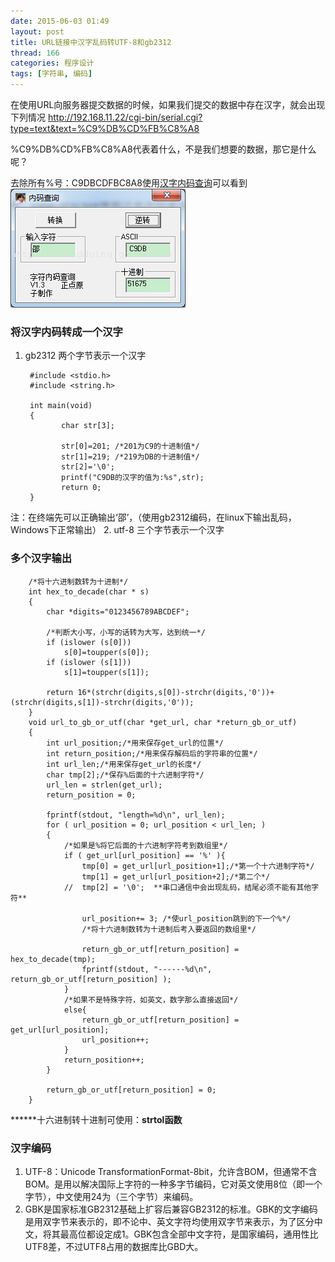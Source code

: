 ```yaml
---
date: 2015-06-03 01:49
layout: post
title: URL链接中汉字乱码转UTF-8和gb2312
thread: 166
categories: 程序设计
tags: [字符串, 编码]
---
```


在使用URL向服务器提交数据的时候，如果我们提交的数据中存在汉字，就会出现下列情况
http://192.168.11.22/cgi-bin/serial.cgi?type=text&text=%C9%DB%CD%FB%C8%A8

%C9%DB%CD%FB%C8%A8代表着什么，不是我们想要的数据，那它是什么呢？

去除所有%号：C9DBCDFBC8A8使用[汉字内码查询](/src/汉字内码查询.exe_modify)可以看到
![hanzi](/images/汉字内码.png)
<!---more--->
### 将汉字内码转成一个汉字
1. gb2312
    两个字节表示一个汉字

        #include <stdio.h>
        #include <string.h>

        int main(void)
        {
               char str[3];

               str[0]=201; /*201为C9的十进制值*/
               str[1]=219; /*219为DB的十进制值*/
               str[2]='\0';
               printf("C9DB的汉字的值为:%s",str);
               return 0;
        }
注：在终端先可以正确输出‘邵’，（使用gb2312编码，在linux下输出乱码，Windows下正常输出）
2. utf-8
    三个字节表示一个汉字
### 多个汉字输出

        /*将十六进制数转为十进制*/
        int hex_to_decade(char * s)
        {
            char *digits="0123456789ABCDEF";

            /*判断大小写，小写的话转为大写，达到统一*/
            if (islower (s[0]))
                s[0]=toupper(s[0]);
            if (islower (s[1]))
                s[1]=toupper(s[1]);

            return 16*(strchr(digits,s[0])-strchr(digits,'0'))+(strchr(digits,s[1])-strchr(digits,'0'));
        }
        void url_to_gb_or_utf(char *get_url, char *return_gb_or_utf)
        {
            int url_position;/*用来保存get_url的位置*/
            int return_position;/*用来保存解码后的字符串的位置*/
            int url_len;/*用来保存get_url的长度*/
            char tmp[2];/*保存%后面的十六进制字符*/
            url_len = strlen(get_url);
            return_position = 0;

            fprintf(stdout, "length=%d\n", url_len);
            for ( url_position = 0; url_position < url_len; )
            {
                /*如果是%将它后面的十六进制字符考到数组里*/
                if ( get_url[url_position] == '%' ){
                    tmp[0] = get_url[url_position+1];/*第一个十六进制字符*/
                    tmp[1] = get_url[url_position+2];/*第二个*/
                //  tmp[2] = '\0';  **串口通信中会出现乱码，结尾必须不能有其他字符**

                    url_position+= 3; /*使url_position跳到的下一个%*/
                    /*将十六进制数转为十进制后考入要返回的数组里*/

                    return_gb_or_utf[return_position] = hex_to_decade(tmp);
                    fprintf(stdout, "------%d\n", return_gb_or_utf[return_position] );
                }
                /*如果不是特殊字符，如英文，数字那么直接返回*/
                else{
                    return_gb_or_utf[return_position] = get_url[url_position];
                    url_position++;
                }
                return_position++;
            }

            return_gb_or_utf[return_position] = 0;
        }

******十六进制转十进制可使用：**strtol函数**

### 汉字编码
1. UTF-8：Unicode TransformationFormat-8bit，允许含BOM，但通常不含BOM。是用以解决国际上字符的一种多字节编码，它对英文使用8位（即一个字节），中文使用24为（三个字节）来编码。
2. GBK是国家标准GB2312基础上扩容后兼容GB2312的标准。GBK的文字编码是用双字节来表示的，即不论中、英文字符均使用双字节来表示，为了区分中文，将其最高位都设定成1。GBK包含全部中文字符，是国家编码，通用性比UTF8差，不过UTF8占用的数据库比GBD大。
